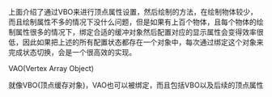 上面介绍了通过VBO来进行顶点属性设置，然后绘制的方法，在绘制物体较少，而且绘制属性不多的情况下没什么问题，但是如果有上百个物体，且每个物体的绘制属性很多的情况下，绑定合适的缓冲对象然后配置对应的显示属性会变得效率很低，因此如果把上述的所有配置状态都存在一个对象中，每次通过绑定这个对象来完成状态切换，会是一个很高效的实现。

VAO\(Vertex Array Object\)

就像VBO\(顶点缓存对象\)，VAO也可以被绑定，而且包括VBO以及后续的顶点属性

